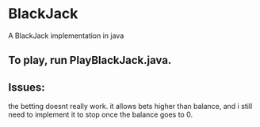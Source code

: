 # BlackJack
A BlackJack implementation in java

## To play, run PlayBlackJack.java.

## Issues:
the betting doesnt really work. it allows bets higher than balance, and i 
still need to implement it to stop once the balance goes to 0.
